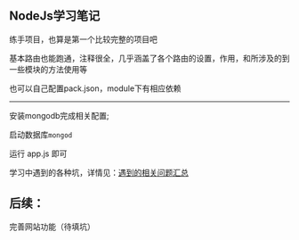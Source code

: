 ## NodeJs学习笔记

练手项目，也算是第一个比较完整的项目吧

基本路由也能跑通，注释很全，几乎涵盖了各个路由的设置，作用，和所涉及的到一些模块的方法使用等

也可以自己配置pack.json，module下有相应依赖

---

安装mongodb完成相关配置;

启动数据库`mongod`

运行 app.js 即可

学习中遇到的各种坑，详情见：<a href="http://hanekaoru.com/?p=1367" target="_blank">遇到的相关问题汇总</a>


## 后续：

完善网站功能（待填坑）


